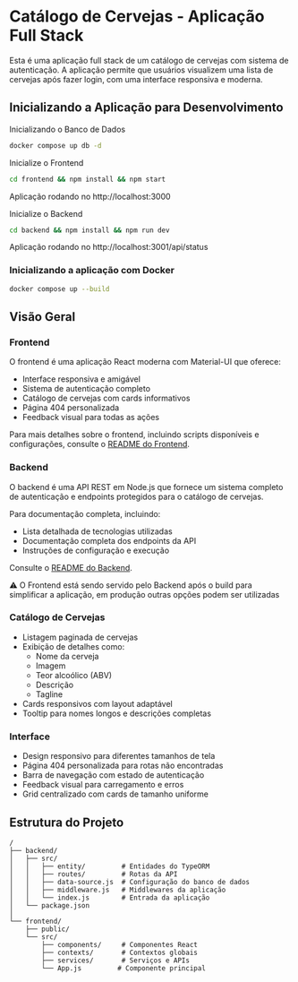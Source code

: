 # Catálogo de Cervejas - Aplicação Full Stack

Esta é uma aplicação full stack de um catálogo de cervejas com sistema de autenticação. A aplicação permite que usuários visualizem uma lista de cervejas após fazer login, com uma interface responsiva e moderna.

## Inicializando a Aplicação para Desenvolvimento

Inicializando o Banco de Dados
```sh
docker compose up db -d
```

Inicialize o Frontend

```sh
cd frontend && npm install && npm start
```

Aplicação rodando no http://localhost:3000

Inicialize o Backend

```sh
cd backend && npm install && npm run dev
```

Aplicação rodando no http://localhost:3001/api/status

### Inicializando a aplicação com Docker

```sh
docker compose up --build
```

## Visão Geral

### Frontend

O frontend é uma aplicação React moderna com Material-UI que oferece:

- Interface responsiva e amigável
- Sistema de autenticação completo
- Catálogo de cervejas com cards informativos
- Página 404 personalizada
- Feedback visual para todas as ações

Para mais detalhes sobre o frontend, incluindo scripts disponíveis e configurações, consulte o [README do Frontend](./frontend/README.md).

### Backend

O backend é uma API REST em Node.js que fornece um sistema completo de autenticação e endpoints protegidos para o catálogo de cervejas.

Para documentação completa, incluindo:

- Lista detalhada de tecnologias utilizadas
- Documentação completa dos endpoints da API
- Instruções de configuração e execução

Consulte o [README do Backend](./backend/README.md).

:warning: O Frontend está sendo servido pelo Backend após o build para simplificar a aplicação, em produção outras opções podem ser utilizadas

### Catálogo de Cervejas

- Listagem paginada de cervejas
- Exibição de detalhes como:
  - Nome da cerveja
  - Imagem
  - Teor alcoólico (ABV)
  - Descrição
  - Tagline
- Cards responsivos com layout adaptável
- Tooltip para nomes longos e descrições completas

### Interface

- Design responsivo para diferentes tamanhos de tela
- Página 404 personalizada para rotas não encontradas
- Barra de navegação com estado de autenticação
- Feedback visual para carregamento e erros
- Grid centralizado com cards de tamanho uniforme

## Estrutura do Projeto

```
/
├── backend/
│   ├── src/
│   │   ├── entity/         # Entidades do TypeORM
│   │   ├── routes/         # Rotas da API
│   │   ├── data-source.js  # Configuração do banco de dados
│   │   ├── middleware.js   # Middlewares da aplicação
│   │   └── index.js        # Entrada da aplicação
│   └── package.json
│
└── frontend/
    ├── public/
    └── src/
        ├── components/     # Componentes React
        ├── contexts/       # Contextos globais
        ├── services/       # Serviços e APIs
        └── App.js         # Componente principal
```
